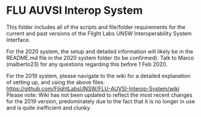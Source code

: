 # FLU AUVSI Interop System
This folder includes all of the scripts and file/folder requirements for the current and past versions of the Flight Labs UNSW Interoperability System Interface.

For the 2020 system, the setup and detailed information will likely be in the README.md file in the 2020 system folder (to be confirmed). Talk to Marco (malberto23) for any questions regarding this before 1 Feb 2020.

For the 2019 system, please navigate to the wiki for a detailed explanation of setting up, and using the above files:
https://github.com/FlightLabsUNSW/FLU-AUVSI-Interop-System/wiki
Please note: Wiki has not been updated to reflect the most recent changes for the 2019 version, predominately due to the fact that it is no longer in use and is quite inefficient and clunky. 
